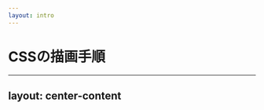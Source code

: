 ```yaml
---
layout: intro
---
```


# CSSの描画手順

<!--
ということで、CSSが解釈された後に、Webページがどう描かれていくのかを見ていきたいと思います。
-->

---
layout: center-content
---

<RenderingStep />

<!--
大体は人間が絵を描く手順と同じで、まずはレイアウト、各要素の位置と大きさを決めて、要素のボックスを並べていきます。

位置と構成が決まったら、次はペイント、ペンで実際に輪郭を描いたり、色を塗ったりしていきます。

最後に、レイヤーに分けて描いていた各部品を合成して、完成です。
-->